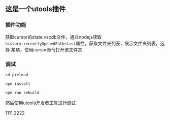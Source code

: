 ## 这是一个utools插件
### 插件功能
获取cursor的state.vscdb文件，通过nodejs读取`history.recentlyOpenedPathsList`属性，获取文件夹列表，展示文件夹列表，选择
某项，使用cursor命令打开该文件夹

### 调试
```
cd preload

npm install 

npm run rebuild
```

然后使用utools开发者工具进行调试

1111
2222
